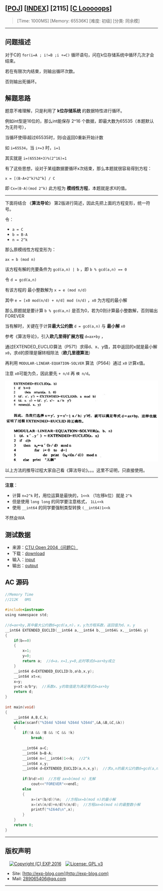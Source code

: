## [[POJ](http://poj.org/)] [[INDEX](https://github.com/lyy289065406/POJ-Solving-Reports)] [2115] [[C Looooops](http://poj.org/problem?id=2115)]

> [Time: 1000MS] [Memory: 65536K] [难度: 初级] [分类: 同余模]

------

## 问题描述

对于C的 `for(i=A ; i!=B ;i +=C)` 循环语句，问在k位存储系统中循环几次才会结束。

若在有限次内结束，则输出循环次数。

否则输出死循环。


## 解题思路

题意不难理解，只是利用了 **k位存储系统** 的数据特性进行循环。

例如int型是16位的，那么int能保存 2^16 个数据，即最大数为65535（本题默认为无符号），

当循环使得i超过65535时，则i会返回0重新开始计数

如 `i=65534`，当 `i+=3` 时，`i=1`

其实就是 `i=(65534+3)%(2^16)=1`


有了这些思想，设对于某组数据要循环x次结束，那么本题就很容易得到方程：

`x = [(B-A+2^k)%2^k] / C`

即 `Cx=(B-A)(mod 2^k)`  此方程为 **模线性方程**，本题就是求X的值。


------



下面将结合 《**算法导论**》 第2版进行简述，因此先把上面的方程变形，统一符号。

令：

- `a = C`
- `b = B-A`
- `n = 2^k`

那么原模线性方程变形为：

`ax = b (mod n)`

该方程有解的充要条件为 `gcd(a,n) | b` ，即 `b % gcd(a,n) == 0`

令 `d = gcd(a,n)`

有该方程的 最小整数解为 `x = e (mod n/d)`

其中 `e = [x0 mod(n/d) + n/d] mod (n/d)` ，`x0` 为方程的最小解

那么原题就是要计算 `b % gcd(a,n)` 是否为0，若为0则计算最小整数解，否则输出FOREVER


当有解时，关键在于计算**最大公约数** `d = gcd(a,n)` 与 **最小解** `x0`

参考《算法导论》，引入**欧几里得扩展方程** `d=ax+by` ，

通过EXTENDED_EUCLID算法（P571）求得d、x、y值，其中返回的x就是最小解 `x0`，求d的原理是辗转相除法（**欧几里德算法**）

再利用 `MODULAR-LINEAR-EQUATION-SOLVER` 算法（P564）通过 `x0` 计算x值。

注意 `x0`可能为负，因此要先 `+ n/d` 再 `模 n/d`。

![](/reports/POJ2115-C%20Looooops/img/01.png)


以上方法的推导过程大家自己看《算法导论》。。。这里不证明，只直接使用。


------


**注意**：

- 计算 `n=2^k` 时，用位运算是最快的，`1<<k` （1左移k位）就是 `2^k`
- 但是使用 `long long` 的同学要注意格式， `1LL<<k`
- 使用 `__int64` 的同学要强制类型转换 `(__int64)1<<k`

不然会WA



## 测试数据

- 来源：[CTU Open 2004（问题C）](http://contest.felk.cvut.cz/04prg/solved/index.html)
- 下载：[download](/reports/POJ2115-C%20Looooops/testdata.zip)
- 输入：[input](/reports/POJ2115-C%20Looooops/testdata/input.dat)
- 输出：[output](/reports/POJ2115-C%20Looooops/testdata/output.dat)


## AC 源码


```c
//Memory Time 
//212K   0MS 

#include<iostream>
using namespace std;

//d=ax+by,其中最大公约数d=gcd(a,n)，x、y为方程系数，返回值为d、x、y
__int64 EXTENDED_EUCLID(__int64 a,__int64 b,__int64& x,__int64& y)
{
	if(b==0)
	{
		x=1;
		y=0;
		return a;  //d=a，x=1,y=0,此时等式d=ax+by成立
	}
	__int64 d=EXTENDED_EUCLID(b,a%b,x,y);
	__int64 xt=x;
	x=y;
	y=xt-a/b*y;  //系数x、y的取值是为满足等式d=ax+by
	return d;
}

int main(void)
{
	__int64 A,B,C,k;
	while(scanf("%I64d %I64d %I64d %I64d",&A,&B,&C,&k))
	{
		if(!A && !B && !C && !k)
			break;

		__int64 a=C;
		__int64 b=B-A;
		__int64 n=(__int64)1<<k;  //2^k
		__int64 x,y;
		__int64 d=EXTENDED_EUCLID(a,n,x,y);  //求a,n的最大公约数d=gcd(a,n)和方程d=ax+by的系数x、y

		if(b%d!=0)  //方程 ax=b(mod n) 无解
			cout<<"FOREVER"<<endl;
		else
		{
			x=(x*(b/d))%n;  //方程ax=b(mod n)的最小解
			x=(x%(n/d)+n/d)%(n/d);  //方程ax=b(mod n)的最整数小解
			printf("%I64d\n",x);
		}
	}
	return 0;
}
```

------

## 版权声明

　[![Copyright (C) EXP,2016](https://img.shields.io/badge/Copyright%20(C)-EXP%202016-blue.svg)](http://exp-blog.com)　[![License: GPL v3](https://img.shields.io/badge/License-GPL%20v3-blue.svg)](https://www.gnu.org/licenses/gpl-3.0)
  

- Site: [http://exp-blog.com](http://exp-blog.com) 
- Mail: <a href="mailto:289065406@qq.com?subject=[EXP's Github]%20Your%20Question%20（请写下您的疑问）&amp;body=What%20can%20I%20help%20you?%20（需要我提供什么帮助吗？）">289065406@qq.com</a>


------
